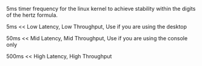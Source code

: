 5ms timer frequency for the linux kernel to achieve stability within the digits of the hertz formula.

5ms << Low Latency, Low Throughput, Use if you are using the desktop

50ms << Mid Latency, Mid Throughput, Use if you are using the console only

500ms << High Latency, High Throughput
